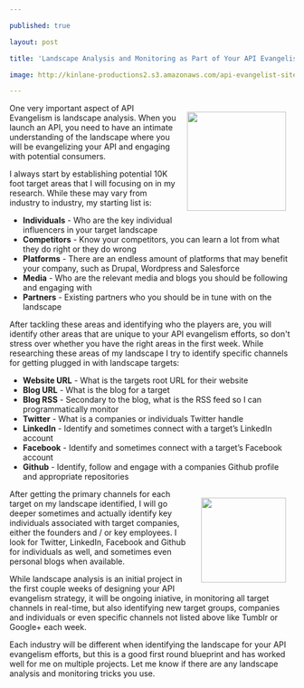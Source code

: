 ---
published: true
layout: post
title: 'Landscape Analysis and Monitoring as Part of Your API Evangelism'
image: http://kinlane-productions2.s3.amazonaws.com/api-evangelist-site/blog/landscape monitoring.png
---

<p><img style="padding: 15px;" src="https://kinlane-productions2.s3.amazonaws.com/landscape monitoring.png" alt="" width="175" align="right" />
<p>One very important aspect of API Evangelism is landscape analysis.   When you launch an API, you need to have an intimate understanding of the landscape where you will be evangelizing your API and engaging with potential consumers.
<p>I always start by establishing potential 10K foot target areas that I will focusing on in my research.  While these may vary from industry to industry, my starting list is:
<ul class="mainlist">
<li><strong>Individuals</strong> - Who are the key individual influencers in your target landscape</li>
<li><strong>Competitors</strong> - Know your competitors, you can learn a lot from what they do right or they do wrong</li>
<li><strong>Platforms</strong> - There are an endless amount of platforms that may benefit your company, such as Drupal, Wordpress and Salesforce</li>
<li><strong>Media</strong> - Who are the relevant media and blogs you should be following and engaging with</li>
<li><strong>Partners</strong> - Existing partners who you should be in tune with on the landscape</li>
</ul>
<p>After tackling these areas and identifying who the players are, you will identify other areas that are unique to your API evangelism efforts, so don't stress over whether you have the right areas in the first week.  While researching these areas of my landscape I try to identify specific channels for getting plugged in with landscape targets:
<ul class="mainlist">
<li><strong>Website URL</strong> - What is the targets root URL for their website</li>
<li><strong>Blog URL</strong> - What is the blog for a target</li>
<li><strong>Blog RSS</strong> - Secondary to the blog, what is the RSS feed so I can programmatically monitor</li>
<li><strong>Twitter</strong> - What is a companies or individuals Twitter handle</li>
<li><strong>LinkedIn</strong> - Identify and sometimes connect with a target&rsquo;s LinkedIn account</li>
<li><strong>Facebook</strong> - Identify and sometimes connect with a target&rsquo;s Facebook account</li>
<li><strong>Github</strong> - Identify, follow and engage with a companies Github profile and appropriate repositories</li>
</ul>
<p><img style="padding: 15px;" src="https://kinlane-productions2.s3.amazonaws.com/twitter/twitter-bird-blue-on-white.png" alt="" width="150" align="right" />
<p>After getting the primary channels for each target on my landscape identified, I will go deeper sometimes and actually identify key individuals associated with target companies, either the founders and / or key employees. I look for Twitter, LinkedIn, Facebook and Github for individuals as well, and sometimes even personal blogs when available.
<p>While landscape analysis is an initial project in the first couple weeks of designing your API evangelism strategy, it will be ongoing iniative, in monitoring all target channels in real-time, but also identifying new target groups, companies and individuals or even specific channels not listed above like Tumblr or Google+ each week.
<p>Each industry will be different when identifying the landscape for your API evangelism efforts, but this is a good first round blueprint and has worked well for me on multiple projects.  Let me know if there are any landscape analysis and monitoring tricks you use.

